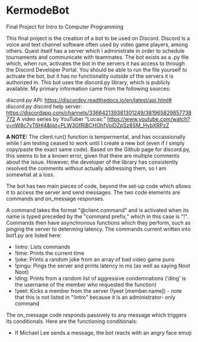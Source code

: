 # KermodeBot
Final Project for Intro to Computer Programming

This final project is the creation of a bot to be used on Discord. Discord is a voice and text channel software often used by video game players, among others. Quest itself has a server which I administrate in order to schedule tournaments and communicate with teammates. The bot exists as a .py file which, when run, activates the bot in the servers it has access to through the Discord Developer Portal. You should be able to run the file yourself to activate the bot, but it has no functionality outside of the servers it is authorized in. This bot uses the discord.py library, which is publicly available. My primary information came from the following sources:

discord.py API: https://discordpy.readthedocs.io/en/latest/api.html#
discord.py discord help server: https://discordapp.com/channels/336642139381301249/381965829857738772
A video series by YouTuber "Lucas:" https://www.youtube.com/watch?v=nW8c7vT6Hl4&list=PLW3GfRiBCHOhfVoiDZpSz8SM_HybXRPzZ

**A NOTE:** The client.run() function is tempermental, and has occassionally while I am testing ceased to work until I create a new bot (even if I simply copy/paste the exact same code). Based on the Github page for discord.py, this seems to be a known error, given that there are multiple comments about the issue. However, the developer of the library has consistently resolved the comments without actually addressing them, so I am somewhat at a loss.

The bot has two main pieces of code, beyond the set-up code which allows it to access the server and send messages. The two code elements are commands and on_message responses.

A command takes the format "@client.command" and is activated when its name is typed preceded by the "command prefix," which in this case is "!". Commands then have asynchronous functions which they perform, such as pinging the server to determing latency. The commands current written into bot1.py are listed here:

 - !intro: Lists commands
 - !time: Prints the current time
 - !joke: Prints a random joke from an array of bad video game puns
 - !pingu: Pings the server and prints latency in ms (as well as saying Noot Noot)
 - !ding: Prints from a random list of aggressive condemnations ('ding' is the username of the member who requested the function)
 - !yeet: Kicks a member from the server (!yeet [member.name]) - note that this is not listed in "!intro" because it is an administrator-      only command

The on_message code responds passively to any message which triggers its conditionals. Here are the functioning conditionals:

 - If Michael Lee sends a message, the bot reacts with an angry face emoji

